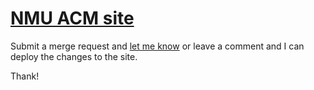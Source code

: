 # [NMU ACM site](http://nmuacm.com)

Submit a merge request and [let me know](mailto:ben@nmuacm.com) or leave a comment and I can deploy the changes to the site.

Thank!

